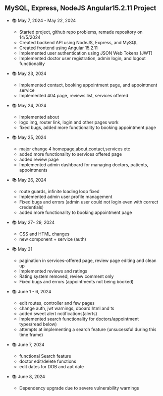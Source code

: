 ## MySQL, Express, NodeJS Angular15.2.11 Project

- 📚️ May 7, 2024 - May 22, 2024
    - Started project, github repo problems, remade repository on 14/5/2024
    - Created backend API using NodeJS, Express, and MySQL
    - Created frontend using Angular 15.2.11
    - Implemented user authentication using JSON Web Tokens (JWT)
    - Implemented doctor user registration, admin login, and logout functionality 

- 📚️ May 23, 2024
    - Implemented contact, booking appointment page, and appointment service
    - Implemented 404 page, reviews list, services offered
    
- 📚️ May 24, 2024
    - Implemented about
    - logo img, router link, login and other pages work
    - fixed bugs, added more functionality to booking appointment page

- 📚️ May 25, 2024
    - major change 4 homepage,about,contact,services etc
    - added more functionality to services offered page
    - added review page
    - Implemented admin dashboard for managing doctors, patients, appointments
    
- 📚️ May 26, 2024
    - route guards, infinite loading loop fixed
    - Implemented admin user profile management
    - Fixed bugs and errors (admin user could not login even with correct credentials)
    - added more functionality to booking appointment page

- 📚️ May 27- 29, 2024
    - CSS and HTML changes
    - new component + service (auth)

- 📚️ May 31
    - pagination in services-offered page, review page editing and clean up
    - Implemented reviews and ratings
    - Rating system removed, review comment only
    - Fixed bugs and errors (appointments not being booked)

- 📚️ June 1 - 6, 2024
    - edit routes, controller and few pages
    - change auth, jwt warnings, dboard html and ts
    - added sweet alert notifications(alerts)
    - Implemented search functionality for doctors/appointment types(read below)
    - attempts at implementing a search feature (unsucessful during this time frame)

- 📚️ June 7, 2024
    - functional Search feature
    - doctor edit/delete functions
    - edit dates for DOB and apt date

- 📚️ June 8, 2024
    - Dependency upgrade due to severe vulnerability warnings